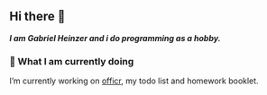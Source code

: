 ## Hi there 👋
***I am Gabriel Heinzer and i do programming as a hobby.***

### 🔭 What I am currently doing
I’m currently working on [officr](https://www.github.com/gheinzer/officr), my todo list and homework booklet.

<!--
**gheinzer/gheinzer** is a ✨ _special_ ✨ repository because its `README.md` (this file) appears on your GitHub profile.

Here are some ideas to get you started:

- 🔭 I’m currently working on ...
- 🌱 I’m currently learning ...
- 👯 I’m looking to collaborate on ...
- 🤔 I’m looking for help with ...
- 💬 Ask me about ...
- 📫 How to reach me: ...
- 😄 Pronouns: ...
- ⚡ Fun fact: ...
-->
